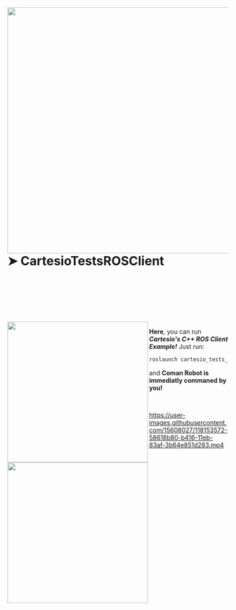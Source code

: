 
<img align="right" src="https://user-images.githubusercontent.com/15608027/118106879-62679800-b3de-11eb-845b-666ac6ad77c9.png" width="560"/>

# ➤ CartesioTestsROSClient

<br />
<br />
<br />
<br />
<br />
<br />

<img align="left" src="https://user-images.githubusercontent.com/15608027/117687394-0d4a3d00-b1b8-11eb-8691-953fc945cf71.png" width="320"/>

**Here**, you can run **_Cartesio's C++ ROS Client Example!_** Just run:

```c++
roslaunch cartesio_tests_rosclient CartesioTestsROSClient.launch
```
and **Coman Robot is immediatly commaned by you!**

<img align="left" src="https://user-images.githubusercontent.com/15608027/117687394-0d4a3d00-b1b8-11eb-8691-953fc945cf71.png" width="320"/>

<br />

https://user-images.githubusercontent.com/15608027/118153572-58618b80-b416-11eb-83af-3b64e851d283.mp4
